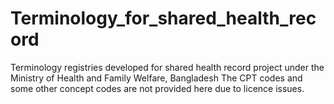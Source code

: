 # Terminology_for_shared_health_record
Terminology registries developed for shared health record project under the Ministry of Health and Family Welfare, Bangladesh
The CPT codes and some other concept codes are not provided here due to licence issues. 
